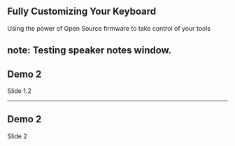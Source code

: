 ## Fully Customizing Your Keyboard
Using the power of Open Source firmware to take control of your tools

note: Testing speaker notes window.
--

## Demo 2
Slide 1.2

---

## Demo 2
Slide 2